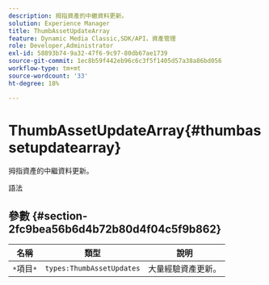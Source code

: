 ```yaml
---
description: 拇指資產的中繼資料更新。
solution: Experience Manager
title: ThumbAssetUpdateArray
feature: Dynamic Media Classic,SDK/API，資產管理
role: Developer,Administrator
exl-id: 58893b74-9a32-47f6-9c97-80db67ae1739
source-git-commit: 1ec8b59f442eb96c6c3f5f1405d57a38a86bd056
workflow-type: tm+mt
source-wordcount: '33'
ht-degree: 18%

---
```


# ThumbAssetUpdateArray{#thumbassetupdatearray}

拇指資產的中繼資料更新。

語法

## 參數 {#section-2fc9bea56b6d4b72b80d4f04c5f9b862}

| 名稱 | 類型 | 說明 |
|---|---|---|
| `*`項目`*` | `types:ThumbAssetUpdates` | 大量經驗資產更新。 |
